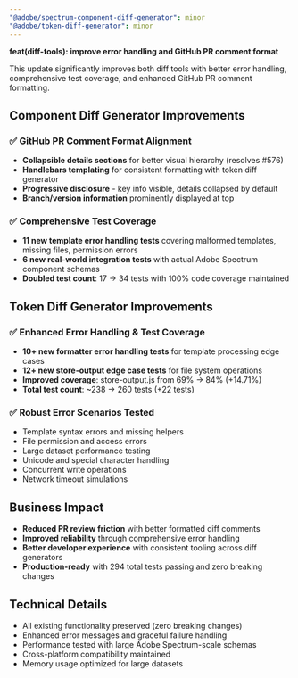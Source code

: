 ```yaml
---
"@adobe/spectrum-component-diff-generator": minor
"@adobe/token-diff-generator": minor
---
```


**feat(diff-tools): improve error handling and GitHub PR comment format**

This update significantly improves both diff tools with better error handling, comprehensive test coverage, and enhanced GitHub PR comment formatting.

## Component Diff Generator Improvements

### ✅ GitHub PR Comment Format Alignment

- **Collapsible details sections** for better visual hierarchy (resolves #576)
- **Handlebars templating** for consistent formatting with token diff generator
- **Progressive disclosure** - key info visible, details collapsed by default
- **Branch/version information** prominently displayed at top

### ✅ Comprehensive Test Coverage

- **11 new template error handling tests** covering malformed templates, missing files, permission errors
- **6 new real-world integration tests** with actual Adobe Spectrum component schemas
- **Doubled test count**: 17 → 34 tests with 100% code coverage maintained

## Token Diff Generator Improvements

### ✅ Enhanced Error Handling & Test Coverage

- **10+ new formatter error handling tests** for template processing edge cases
- **12+ new store-output edge case tests** for file system operations
- **Improved coverage**: store-output.js from 69% → 84% (+14.71%)
- **Total test count**: ~238 → 260 tests (+22 tests)

### ✅ Robust Error Scenarios Tested

- Template syntax errors and missing helpers
- File permission and access errors
- Large dataset performance testing
- Unicode and special character handling
- Concurrent write operations
- Network timeout simulations

## Business Impact

- **Reduced PR review friction** with better formatted diff comments
- **Improved reliability** through comprehensive error handling
- **Better developer experience** with consistent tooling across diff generators
- **Production-ready** with 294 total tests passing and zero breaking changes

## Technical Details

- All existing functionality preserved (zero breaking changes)
- Enhanced error messages and graceful failure handling
- Performance tested with large Adobe Spectrum-scale schemas
- Cross-platform compatibility maintained
- Memory usage optimized for large datasets
